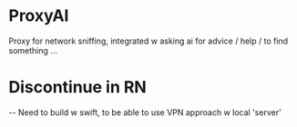 # ProxyAI
Proxy for network sniffing, integrated w asking ai for advice / help / to find something ... 

# Discontinue in RN
 -- Need to build w swift, to be able to use VPN approach w local 'server'

